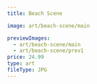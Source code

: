 ```yaml
---
title: Beach Scene

image: art/beach-scene/main

previewImages:
  - art/beach-scene/main
  - art/beach-scene/prev1
price: 24.99
type: art
fileType: JPG
---
```

